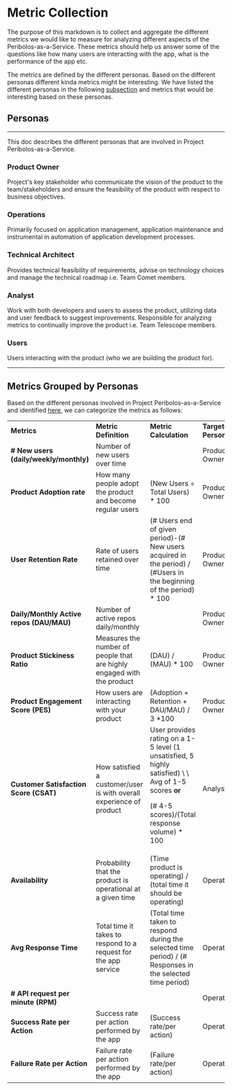 # Metric Collection

The purpose of this markdown is to collect and aggregate the different metrics we would like to measure for analyzing different aspects of the Peribolos-as-a-Service.
These metrics should help us answer some of the questions like how many users are interacting with the app, what is the performance of the app etc.

The metrics are defined by the different personas. Based on the different personas different kinda metrics might be interesting.
We have listed the different personas in the following [subsection](#personas) and metrics that would be interesting based on these personas.

## Personas

-----------
This doc describes the different personas that are involved in Project Peribolos-as-a-Service.

### Product Owner

Project's key stakeholder who communicate the vision of the product to the team/stakeholders and ensure the feasibility of the product with respect to business objectives.

### Operations

Primarily focused on application management, application maintenance and instrumental in automation of application development processes.

### Technical Architect

Provides technical feasibility of requirements, advise on technology choices and manage the technical roadmap i.e. Team Comet members.

### Analyst

Work with both developers and users to assess the product, utilizing data and user feedback to suggest improvements. Responsible for analyzing metrics to continually improve the product i.e. Team Telescope members.

### Users

Users interacting with the product (who we are building the product for).

-----------

## Metrics Grouped by Personas

Based on the different personas involved in Project Peribolos-as-a-Service and identified [here](#personas), we can categorize the metrics as follows:

<table>
  <tr>
   <td><strong>Metrics</strong>
   </td>
   <td><strong>Metric Definition</strong>
   </td>
   <td><strong>Metric Calculation</strong>
   </td>
   <td><strong>Targeted Persona</strong>
   </td>
   <td><strong>Data Source</strong>
   </td>
  </tr>
  <tr>
   <td><strong># New users (daily/weekly/monthly)</strong>
   </td>
   <td>Number of new users over time
   </td>
   <td>
   </td>
   <td>Product Owner
   </td>
   <td>
   </td>
  </tr>
  <tr>
   <td><strong>Product Adoption rate
</strong>
   </td>
   <td>How many people adopt the product and become regular users
   </td>
   <td>(New Users ÷ Total Users) * 100
   </td>
   <td>Product Owner
   </td>
   <td>
   </td>
  </tr>
  <tr>
   <td><strong>User Retention Rate</strong>
   </td>
   <td>Rate of users retained over time
   </td>
   <td>(# Users end of given period)-(# New users acquired in the period) / (#Users in the beginning of the period) * 100
   </td>
   <td>Product Owner
   </td>
   <td>
   </td>
  </tr>
  <tr>
   <td><strong>Daily/Monthly Active repos (DAU/MAU)</strong>
   </td>
   <td>Number of active repos daily/monthly
   </td>
   <td>
   </td>
   <td>Product Owner
   </td>
   <td>
   </td>
  </tr>
  <tr>
   <td><strong>Product Stickiness Ratio</strong>
   </td>
   <td>Measures the number of people that are highly engaged with the product
   </td>
   <td>(DAU) / (MAU) * 100
   </td>
   <td>Product Owner
   </td>
   <td>
   </td>
  </tr>
  <tr>
   <td><strong>Product Engagement Score (PES)</strong>
   </td>
   <td>How users are interacting with your product
   </td>
   <td>(Adoption + Retention + DAU/MAU) / 3 *100
   </td>
   <td>Product Owner
   </td>
   <td>
   </td>
  </tr>
  <tr>
   <td><strong>Customer Satisfaction Score (CSAT)</strong>
   </td>
   <td>How satisfied a customer/user is with overall experience of product
   </td>
   <td>User provides rating on a 1-5 level (1 unsatisfied, 5 highly satisfied) \
 \
Avg of 1-5 scores <strong>or</strong>
<p>
(# 4-5 scores)/(Total response volume) * 100
   </td>
   <td>Analyst
   </td>
   <td>Feedback Survey
   </td>
  </tr>
  <tr>
   <td><strong>Availability</strong>
   </td>
   <td>Probability that the product is operational at a given time
   </td>
   <td>(Time product is operating) / (total time it should be operating)
   </td>
   <td>Operations
   </td>
   <td>Prometheus
   </td>
  </tr>
  <tr>
   <td><strong>Avg Response Time</strong>
   </td>
   <td>Total time it takes to respond to a request for the app service
   </td>
   <td>(Total time taken to respond during the selected time period) / (# Responses in the selected time period)
   </td>
   <td>Operations
   </td>
   <td>Prometheus
   </td>
  </tr>
  <tr>
   <td><strong># API request per minute (RPM)</strong>
   </td>
   <td>
   </td>
   <td>
   </td>
   <td>Operations
   </td>
   <td>Prometheus
   </td>
  </tr>
  <tr>
   <td><strong>Success Rate per Action</strong>
   </td>
   <td>Success rate per action performed by the app
   </td>
   <td>(Success rate/per action)
   </td>
   <td> Operations
   </td>
   <td>Prometheus
   </td>
  </tr>
  <tr>
   <td><strong>Failure Rate per Action</strong>
   </td>
   <td>Failure rate per action performed by the app
   </td>
   <td>(Failure rate/per action)
   </td>
   <td> Operations
   </td>
   <td>Prometheus
   </td>
  </tr>
</table>
